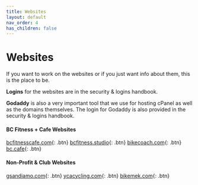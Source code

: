 ```yaml
---
title: Websites
layout: default
nav_order: 4
has_children: false
---
```

# Websites
If you want to work on the websites or if you just want info about them, this is the place to be.

**Logins** for the websites are in the security & logins handbook.

**Godaddy** is also a very important tool that we use for hosting cPanel as well as the domains themselves. The login for Godaddy is also provided in the security & logins handbook.

#### BC Fitness + Cafe Websites
[bcfitnesscafe.com](https://bcfitnesscafe.com/){: .btn}
[bcfitness.studio](https://bcfitness.studio/){: .btn}
[bikecoach.com](https://bikecoach.com/){: .btn}
[bc.cafe](https://www.bc.cafe/){: .btn}

#### Non-Profit & Club Websites
[gsandiamo.com](https://gsandiamo.com/){: .btn}
[ycacycling.com](https://ycacycling.com/){: .btn}
[bikemek.com](https://bikemek.com/){: .btn}